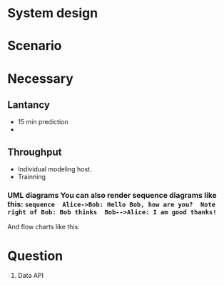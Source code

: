 # System design 
# Scenario


# Necessary
## Lantancy
- 15 min prediction
- 
## Throughput
- Individual modeling host. 
- Trainning 
### UML diagrams  You can also render sequence diagrams like this: ```sequence  Alice->Bob: Hello Bob, how are you?  Note right of Bob: Bob thinks  Bob-->Alice: I am good thanks!  ``` 
 And flow charts like this:
# Question
1. Data API


<!--stackedit_data:
eyJoaXN0b3J5IjpbLTE4OTY5ODMyNjcsLTE1OTI3NDAyNjIsNj
Q5MDk3MDEzXX0=
-->
